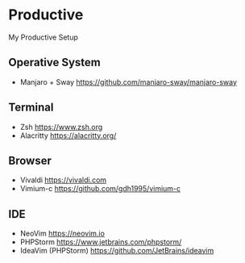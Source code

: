# Productive
My Productive Setup

## Operative System
  - Manjaro + Sway https://github.com/manjaro-sway/manjaro-sway

## Terminal
  - Zsh https://www.zsh.org
  - Alacritty https://alacritty.org/

## Browser
  - Vivaldi https://vivaldi.com
  - Vimium-c https://github.com/gdh1995/vimium-c
  
## IDE
  - NeoVim https://neovim.io
  - PHPStorm https://www.jetbrains.com/phpstorm/
  - IdeaVim (PHPStorm) https://github.com/JetBrains/ideavim
